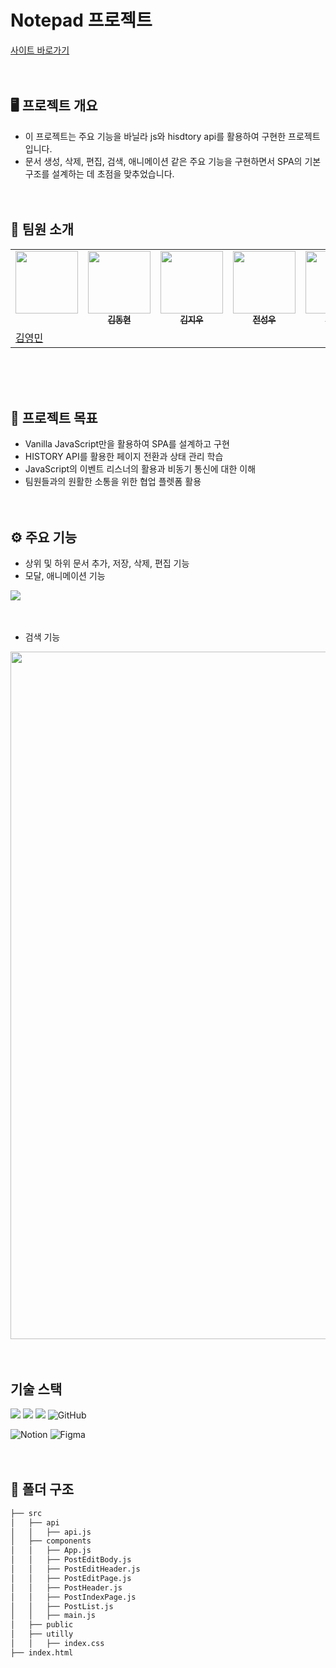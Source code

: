 # Notepad 프로젝트
<a href="https://notepad-rosy.vercel.app/">사이트 바로가기</a>
<br><br><br>

## 🖥️ 프로젝트 개요
- 이 프로젝트는 주요 기능을 바닐라 js와 hisdtory api를 활용하여 구현한 프로젝트입니다.
- 문서 생성, 삭제, 편집, 검색, 애니메이션 같은 주요 기능을 구현하면서 SPA의 기본 구조를 설계하는 데 초점을 맞추었습니다.
<br><br><br>

## 👥 팀원 소개
<table>
  <tbody>
    <tr>
      <td align="center"><img src="https://github.com/user-attachments/assets/afbe467c-8dc7-4bbe-bb3b-6e4eab5f5536" width="100px;" /> <br /><br />        </td>
      <td align="center"><a href="https://github.com/kdh990315"><img src="https://github.com/user-attachments/assets/a1849338-6012-4536-9719-a6d580e62e11" width="100px;" /><br /><sub><b>김동현</b></sub></a><br /></td>
      <td align="center"><a href="https://github.com/erase0250"><img src="https://github.com/user-attachments/assets/b799a14e-6263-4cd9-8ff9-b7f8ab2afb9d" width="100px;" /><br /><sub><b>김지우</b></sub></a><br /></td>
      <td align="center"><a href="https://github.com/Castillou"><img src="https://github.com/user-attachments/assets/5c7219e5-57eb-4361-bed7-bf6d68bad6e9" width="100px;" /><br /><sub><b>전성우</b></sub></a><br /></td>
      <td align="center"><a href="https://github.com/hhj4569"><img src="https://github.com/user-attachments/assets/1a210965-2f67-44ce-8f6f-703355dbefc2" width="100px;" /><br /><sub><b>한형주</b></sub></a><br /></td>
    </tr>
    <tr>
      <td><a href="https://github.com/kimyougmin">김영민</a></td>
    </tr>
  </tbody>
</table>
<br><br><br>

## 🎯 프로젝트 목표
- Vanilla JavaScript만을 활용하여 SPA를 설계하고 구현
- HISTORY API를 활용한 페이지 전환과 상태 관리 학습
- JavaScript의 이벤트 리스너의 활용과 비동기 통신에 대한 이해
- 팀원들과의 원활한 소통을 위한 협업 플렛폼 활용 
<br><br><br>

## ⚙️ 주요 기능
- 상위 및 하위 문서 추가, 저장, 삭제, 편집 기능
- 모달, 애니메이션 기능
<img src="https://github.com/user-attachments/assets/b667746a-67b8-4247-b9d7-517b223f0491"  />
<br><br><br>

- 검색 기능
<img src="https://github.com/user-attachments/assets/b6f70f95-92af-4484-b788-ee632b6b8fbf" width="1100" />
<br><br><br>

## 기술 스택
<img src="https://img.shields.io/badge/html5-E34F26?style=for-the-badge&logo=html5&logoColor=white"> <img src="https://img.shields.io/badge/css-1572B6?style=for-the-badge&logo=css3&logoColor=white"> <img src="https://img.shields.io/badge/javascript-F7DF1E?style=for-the-badge&logo=javascript&logoColor=black"> <img alt="GitHub" src ="https://img.shields.io/badge/GitHub-181717.svg?&style=for-the-badge&logo=GitHub&logoColor=white"/>

![Notion](https://img.shields.io/badge/Notion-%23000000.svg?style=for-the-badge&logo=notion&logoColor=white) 
![Figma](https://img.shields.io/badge/figma-%23F24E1E.svg?style=for-the-badge&logo=figma&logoColor=white)
<br><br><br>

## 📁 폴더 구조
```bash
├── src
│   ├── api
│   │   ├── api.js
│   ├── components
│   │   ├── App.js
│   │   ├── PostEditBody.js
│   │   ├── PostEditHeader.js
│   │   ├── PostEditPage.js
│   │   ├── PostHeader.js
│   │   ├── PostIndexPage.js
│   │   ├── PostList.js
│   │   ├── main.js            
│   ├── public
│   ├── utilly
│   │   ├── index.css
├── index.html
``` 
<br><br><br>

